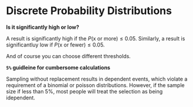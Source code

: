 # Discrete Probability Distributions

**Is it significantly high or low?**

A result is significantly high if the $P(\text{x or more}) \leq 0.05$.
Similarly, a result is significantluy low if $P(\text{x or fewer}) \leq 0.05$.

And of course you can choose different thresholds.

**`5%` guidleine for cumbersome calculations**

Sampling without replacement results in dependent events, which violate a requirement of a binomial or poisson distributions.
However, if the sample size if less than 5%, most people will treat the selection as being idependent.

